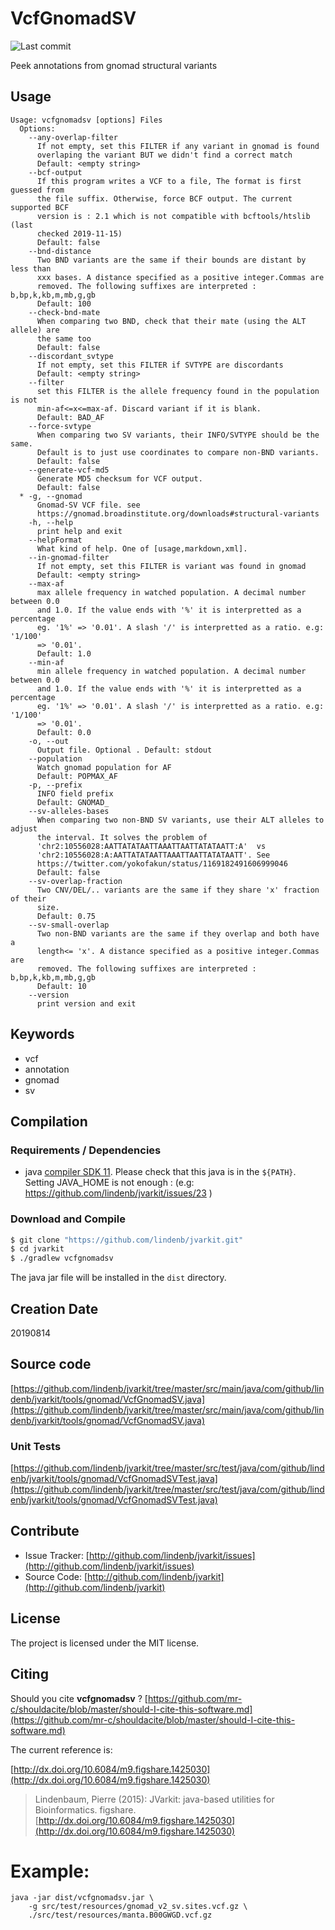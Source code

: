 # VcfGnomadSV

![Last commit](https://img.shields.io/github/last-commit/lindenb/jvarkit.png)

Peek annotations from gnomad structural variants


## Usage

```
Usage: vcfgnomadsv [options] Files
  Options:
    --any-overlap-filter
      If not empty, set this FILTER if any variant in gnomad is found 
      overlaping the variant BUT we didn't find a correct match
      Default: <empty string>
    --bcf-output
      If this program writes a VCF to a file, The format is first guessed from 
      the file suffix. Otherwise, force BCF output. The current supported BCF 
      version is : 2.1 which is not compatible with bcftools/htslib (last 
      checked 2019-11-15)
      Default: false
    --bnd-distance
      Two BND variants are the same if their bounds are distant by less than 
      xxx bases. A distance specified as a positive integer.Commas are 
      removed. The following suffixes are interpreted : b,bp,k,kb,m,mb,g,gb
      Default: 100
    --check-bnd-mate
      When comparing two BND, check that their mate (using the ALT allele) are 
      the same too
      Default: false
    --discordant_svtype
      If not empty, set this FILTER if SVTYPE are discordants
      Default: <empty string>
    --filter
      set this FILTER is the allele frequency found in the population is not 
      min-af<=x<=max-af. Discard variant if it is blank.
      Default: BAD_AF
    --force-svtype
      When comparing two SV variants, their INFO/SVTYPE should be the same. 
      Default is to just use coordinates to compare non-BND variants.
      Default: false
    --generate-vcf-md5
      Generate MD5 checksum for VCF output.
      Default: false
  * -g, --gnomad
      Gnomad-SV VCF file. see 
      https://gnomad.broadinstitute.org/downloads#structural-variants 
    -h, --help
      print help and exit
    --helpFormat
      What kind of help. One of [usage,markdown,xml].
    --in-gnomad-filter
      If not empty, set this FILTER is variant was found in gnomad
      Default: <empty string>
    --max-af
      max allele frequency in watched population. A decimal number between 0.0 
      and 1.0. If the value ends with '%' it is interpretted as a percentage 
      eg. '1%' => '0.01'. A slash '/' is interpretted as a ratio. e.g: '1/100' 
      => '0.01'.
      Default: 1.0
    --min-af
      min allele frequency in watched population. A decimal number between 0.0 
      and 1.0. If the value ends with '%' it is interpretted as a percentage 
      eg. '1%' => '0.01'. A slash '/' is interpretted as a ratio. e.g: '1/100' 
      => '0.01'.
      Default: 0.0
    -o, --out
      Output file. Optional . Default: stdout
    --population
      Watch gnomad population for AF
      Default: POPMAX_AF
    -p, --prefix
      INFO field prefix
      Default: GNOMAD_
    --sv-alleles-bases
      When comparing two non-BND SV variants, use their ALT alleles to adjust 
      the interval. It solves the problem of  
      'chr2:10556028:AATTATATAATTAAATTAATTATATAATT:A'  vs 
      'chr2:10556028:A:AATTATATAATTAAATTAATTATATAATT'. See 
      https://twitter.com/yokofakun/status/1169182491606999046 
      Default: false
    --sv-overlap-fraction
      Two CNV/DEL/.. variants are the same if they share 'x' fraction of their 
      size. 
      Default: 0.75
    --sv-small-overlap
      Two non-BND variants are the same if they overlap and both have a 
      length<= 'x'. A distance specified as a positive integer.Commas are 
      removed. The following suffixes are interpreted : b,bp,k,kb,m,mb,g,gb
      Default: 10
    --version
      print version and exit

```


## Keywords

 * vcf
 * annotation
 * gnomad
 * sv


## Compilation

### Requirements / Dependencies

* java [compiler SDK 11](https://jdk.java.net/11/). Please check that this java is in the `${PATH}`. Setting JAVA_HOME is not enough : (e.g: https://github.com/lindenb/jvarkit/issues/23 )


### Download and Compile

```bash
$ git clone "https://github.com/lindenb/jvarkit.git"
$ cd jvarkit
$ ./gradlew vcfgnomadsv
```

The java jar file will be installed in the `dist` directory.


## Creation Date

20190814

## Source code 

[https://github.com/lindenb/jvarkit/tree/master/src/main/java/com/github/lindenb/jvarkit/tools/gnomad/VcfGnomadSV.java](https://github.com/lindenb/jvarkit/tree/master/src/main/java/com/github/lindenb/jvarkit/tools/gnomad/VcfGnomadSV.java)

### Unit Tests

[https://github.com/lindenb/jvarkit/tree/master/src/test/java/com/github/lindenb/jvarkit/tools/gnomad/VcfGnomadSVTest.java](https://github.com/lindenb/jvarkit/tree/master/src/test/java/com/github/lindenb/jvarkit/tools/gnomad/VcfGnomadSVTest.java)


## Contribute

- Issue Tracker: [http://github.com/lindenb/jvarkit/issues](http://github.com/lindenb/jvarkit/issues)
- Source Code: [http://github.com/lindenb/jvarkit](http://github.com/lindenb/jvarkit)

## License

The project is licensed under the MIT license.

## Citing

Should you cite **vcfgnomadsv** ? [https://github.com/mr-c/shouldacite/blob/master/should-I-cite-this-software.md](https://github.com/mr-c/shouldacite/blob/master/should-I-cite-this-software.md)

The current reference is:

[http://dx.doi.org/10.6084/m9.figshare.1425030](http://dx.doi.org/10.6084/m9.figshare.1425030)

> Lindenbaum, Pierre (2015): JVarkit: java-based utilities for Bioinformatics. figshare.
> [http://dx.doi.org/10.6084/m9.figshare.1425030](http://dx.doi.org/10.6084/m9.figshare.1425030)


# Example:

```
java -jar dist/vcfgnomadsv.jar \
	-g src/test/resources/gnomad_v2_sv.sites.vcf.gz \
	./src/test/resources/manta.B00GWGD.vcf.gz
```

